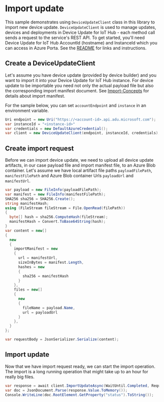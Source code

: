 # Import update

This sample demonstrates using `DeviceUpdateClient` class in this library to import new device update. `DeviceUpdateClient` is used to manage updates, devices and deployments in Device Update for IoT Hub - each method call sends a request to the service's REST API.  To get started, you'll need Device Update for IoT Hub AccountId (hostname) and InstanceId which you can access in Azure Porta. See the [README](https://github.com/Azure/azure-sdk-for-net/tree/main/sdk/deviceupdate/Azure.IoT.DeviceUpdate/README.md) for links and instructions.

 ## Create a DeviceUpdateClient
 
Let's assume you have device update (provided by device builder) and you want to import it into your Device Update for IoT Hub instance. 
For device update to be importable you need not only the actual payload file but also the corresponding import manifest document. 
See [Import-Concepts](https://docs.microsoft.com/azure/iot-hub-device-update/import-concepts) for details about import manifest.
 
For the sample below, you can set `accountEndpoint` and `instance` in an environment variable.

```C# Snippet:AzDeviceUpdateSample2_CreateDeviceUpdateClient
Uri endpoint = new Uri("https://<account-id>.api.adu.microsoft.com");
var instanceId = "<instance-id>"
var credentials = new DefaultAzureCredential();
var client = new DeviceUpdateClient(endpoint, instanceId, credentials);
```

## Create import request

Before we can import device update, we need to upload all device update artifacts, in our case payload file and import manifest file, to an Azure Blob container. Let's assume we have local artifact file paths `payloadFilePath`, `manifestFilePath` and Azure Blob container Urls `payloadUrl` and `manifestUrl`.

```C#
var payload = new FileInfo(payloadFilePath);
var manifest = new FileInfo(manifestFilePath);
SHA256 sha256 = SHA256.Create();
string manifestHash;
using (FileStream fileStream = File.OpenRead(filePath))
{
  byte[] hash = sha256.ComputeHash(fileStream);
  manifestHash = Convert.ToBase64String(hash);
}
var content = new[]
{
  new
  {
    importManifest = new
    {
      url = manifestUrl,
      sizeInBytes = manifest.Length,
      hashes = new
      {
        sha256 = manifestHash
      }
    },
    files = new[]
    {
      new
      {
        fileName = payload.Name,
        url = payloadUrl
      }
    },
  }
};

var requestBody = JsonSerializer.Serialize(content);
```

## Import update

Now that we have import request ready, we can start the import operation. The import is a long running operation that might take up to an hour for really big files.

```C#
var response = await client.ImportUpdateAsync(WaitUntil.Completed, RequestContent.Create(requestBody));
var doc = JsonDocument.Parse(response.Value.ToMemory());
Console.WriteLine(doc.RootElement.GetProperty("status").ToString());
```

